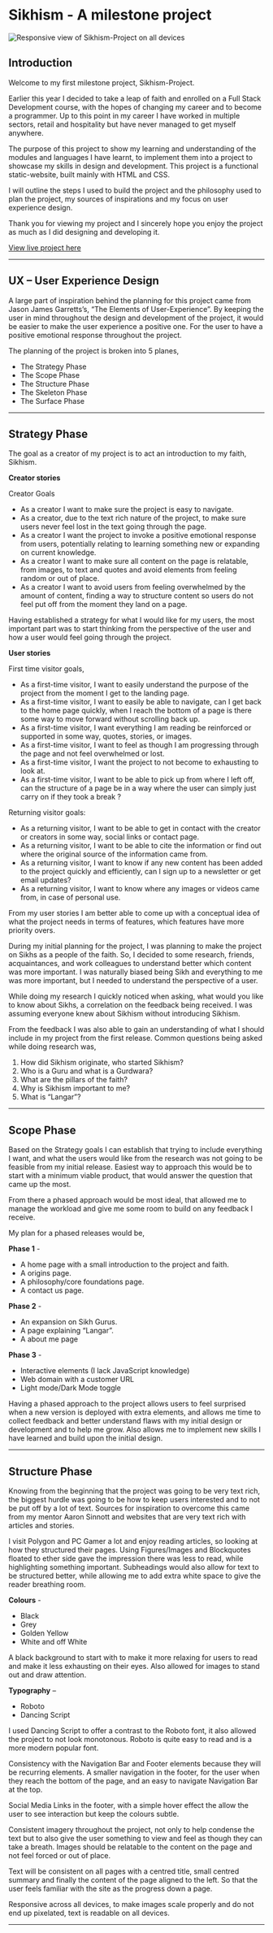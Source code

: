 # **Sikhism** - A milestone project

![Responsive view of Sikhism-Project on all devices](/assets/images/responsive-view.png "Sikhism-Project")

## **Introduction** ##

Welcome to my first milestone project, Sikhism-Project.

Earlier this year I decided to take a leap of faith and enrolled on a Full Stack Development course, with the hopes of changing my career and to 
become a programmer. Up to this point in my career I have worked in multiple sectors, retail and hospitality but have never managed to get myself anywhere.

The purpose of this project to show my learning and understanding of the modules and languages I have learnt, to implement them into a project 
to showcase my skills in design and development. This project is a functional static-website, built mainly with HTML and CSS.

I will outline the steps I used to build the project and the philosophy used to plan the project, my sources of inspirations 
and my focus on user experience design.

Thank you for viewing my project and I sincerely hope you enjoy the project as much as I did designing and developing it.

[View live project here](https://harry-leepz.github.io/Sikhism-Project/index.html)

---

## **UX – User Experience Design** ##

A large part of inspiration behind the planning for this project came from Jason James Garretts’s, “The Elements of User-Experience”. 
By keeping the user in mind throughout the design and development of the project, it would be easier to make the user experience a 
positive one. For the user to have a positive emotional response throughout the project. 

The planning of the project is broken into 5 planes, 
- The Strategy Phase
- The Scope Phase
- The Structure Phase
- The Skeleton Phase
- The Surface Phase

---

## **Strategy Phase** ##

The goal as a creator of my project is to act an introduction to my faith, Sikhism.

**Creator stories**

Creator Goals

- As a creator I want to make sure the project is easy to navigate.
- As a creator, due to the text rich nature of the project, to make sure users never feel lost in the text going through the page.
- As a creator I want the project to invoke a positive emotional response from users, potentially relating to learning something 
new or expanding on current knowledge.
- As a creator I want to make sure all content on the page is relatable, from images, to text and quotes and avoid elements
from feeling random or out of place.
- As a creator I want to avoid users from feeling overwhelmed by the amount of content, finding a way to structure content
 so users do not feel put off from the moment they land on a page.

Having established a strategy for what I would like for my users, the most important part was to start thinking from 
the perspective of the user and how a user would feel going through the project.

**User stories**

First time visitor goals,

- As a first-time visitor, I want to easily understand the purpose of the project from the moment I get to the landing page.
- As a first-time visitor, I want to easily be able to navigate, can I get back to the home page quickly, when I reach the 
bottom of a page is there some way to move forward without scrolling back up.
- As a first-time visitor, I want everything I am reading be reinforced or supported in some way, quotes, stories, or images.
- As a first-time visitor, I want to feel as though I am progressing through the page and not feel overwhelmed or lost.
- As a first-time visitor, I want the project to not become to exhausting to look at.
- As a first-time visitor, I want to be able to pick up from where I left off, can the structure of a page be in a way where 
the user can simply just carry on if they took a break ?

Returning visitor goals:

- As a returning visitor, I want to be able to get in contact with the creator or creators in some way, social links or contact page.
- As a returning visitor, I want to be able to cite the information or find out where the original source of the information came from.
- As a returning visitor, I want to know if any new content has been added to the project quickly and efficiently, 
can I sign up to a newsletter or get email updates?
- As a returning visitor, I want to know where any images or videos came from, in case of personal use.

From my user stories I am better able to come up with a conceptual idea of what the project needs in terms of features, which features have more priority overs.

During my initial planning for the project, I was planning to make the project on Sikhs as a people of the faith. 
So, I decided to some research, friends, acquaintances, and work colleagues to understand better which content was more important. 
I was naturally biased being Sikh and everything to me was more important, but I needed to understand the perspective of a user. 

While doing my research I quickly noticed when asking, what would you like to know about Sikhs, a correlation on the feedback being received. 
I was assuming everyone knew about Sikhism without introducing Sikhism.

From the feedback I was also able to gain an understanding of what I should include in my project from the first release. 
Common questions being asked while doing research was,

1.	How did Sikhism originate, who started Sikhism?
2.	Who is a Guru and what is a Gurdwara?
3.	What are the pillars of the faith?
4.	Why is Sikhism important to me?
5.	What is “Langar”?

---

## **Scope Phase** ##

Based on the Strategy goals I can establish that trying to include everything I want, and what the users would like 
from the research was not going to be feasible from my initial release. Easiest way to approach this would be to start 
with a minimum viable product, that would answer the question that came up the most. 

From there a phased approach would be most ideal, that allowed me to manage the workload and give me some room to build on any feedback I receive.

My plan for a phased releases would be,

**Phase 1** -

- A home page with a small introduction to the project and faith.
- A origins page.
- A philosophy/core foundations page.
- A contact us page. 

**Phase 2** -

- An expansion on Sikh Gurus.
- A page explaining “Langar”.
- A about me page

**Phase 3** -

- Interactive elements (I lack JavaScript knowledge)
- Web domain with a customer URL
- Light mode/Dark Mode toggle

Having a phased approach to the project allows users to feel surprised when a new version is deployed with extra elements, 
and allows me time to collect feedback and better understand flaws with my initial design or development and to help me grow. 
Also allows me to implement new skills I have learned and build upon the initial design.

---

## **Structure Phase** ##

Knowing from the beginning that the project was going to be very text rich, the biggest hurdle was going to be how to 
keep users interested and to not be put off by a lot of text. 
Sources for inspiration to overcome this came from my mentor Aaron Sinnott and websites that are very text rich with articles and stories. 

I visit Polygon and PC Gamer a lot and enjoy reading articles, so looking at how they structured their pages. 
Using Figures/Images and Blockquotes floated to ether side gave the impression there was less to read, while highlighting something important. 
Subheadings would also allow for text to be structured better, while allowing me to add extra white space to give the reader breathing room.

**Colours** -

- Black
- Grey
- Golden Yellow
- White and off White

A black background to start with to make it more relaxing for users to read and make it less exhausting on their eyes. 
Also allowed for images to stand out and draw attention.

**Typography** –

- Roboto
- Dancing Script 

I used Dancing Script to offer a contrast to the Roboto font, it also allowed the project to not look monotonous. 
Roboto is quite easy to read and is a more modern popular font.

Consistency with the Navigation Bar and Footer elements because they will be recurring elements. 
A smaller navigation in the footer, for the user when they reach the bottom of the page, and an easy to navigate Navigation Bar at the top.

Social Media Links in the footer, with a simple hover effect the allow the user to see interaction but keep the colours subtle.

Consistent imagery throughout the project, not only to help condense the text but to also give the user something to view and feel as though they can take a breath. 
Images should be relatable to the content on the page and not feel forced or out of place.

Text will be consistent on all pages with a centred title, small centred summary and finally the content of the page aligned to the left. 
So that the user feels familiar with the site as the progress down a page.

Responsive across all devices, to make images scale properly and do not end up pixelated, text is readable on all devices. 

---